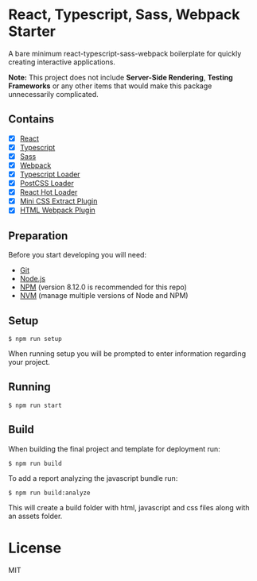 # React, Typescript, Sass, Webpack Starter

A bare minimum react-typescript-sass-webpack boilerplate for quickly creating interactive applications.

**Note:** This project does not include **Server-Side Rendering**, **Testing Frameworks** or any other items that would make this package unnecessarily complicated.

## Contains

- [x] [React](https://Reactjs.com/)
- [x] [Typescript](https://www.typescriptlang.org)
- [x] [Sass](https://sass-lang.com)
- [x] [Webpack](https://webpack.github.io)
- [x] [Typescript Loader](https://github.com/TypeStrong/ts-loader)
- [x] [PostCSS Loader](https://github.com/postcss/postcss-loader)
- [x] [React Hot Loader](https://github.com/gaearon/react-hot-loader)
- [x] [Mini CSS Extract Plugin](https://github.com/webpack-contrib/mini-css-extract-plugin)
- [x] [HTML Webpack Plugin](https://github.com/ampedandwired/html-webpack-plugin)

## Preparation
Before you start developing you will need:

- [Git](https://git-scm.com/book/en/v2/Getting-Started-Installing-Git)
- [Node.js](https://nodejs.org/)
- [NPM](https://www.npmjs.com/) (version 8.12.0 is recommended for this repo)
- [NVM](https://github.com/creationix/nvm) (manage multiple versions of Node and NPM)

## Setup
```
$ npm run setup
```
When running setup you will be prompted to enter information regarding your project.

## Running
```
$ npm run start 
```

## Build

When building the final project and template for deployment run:
```
$ npm run build
```

To add a report analyzing the javascript bundle run:
```
$ npm run build:analyze
```

This will create a build folder with html, javascript and css files along with an assets folder.

# License

MIT